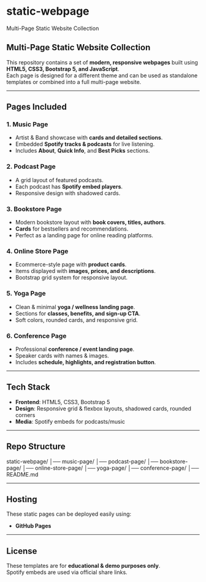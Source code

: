 # static-webpage
Multi-Page Static Website Collection 
##  Multi-Page Static Website Collection  

This repository contains a set of **modern, responsive webpages** built using **HTML5, CSS3, Bootstrap 5, and JavaScript**.  
Each page is designed for a different theme and can be used as standalone templates or combined into a full multi-page website.  

---

## Pages Included  

### 1. Music Page  
- Artist & Band showcase with **cards and detailed sections**.  
- Embedded **Spotify tracks & podcasts** for live listening.  
- Includes **About**, **Quick Info**, and **Best Picks** sections.  

### 2. Podcast Page  
- A grid layout of featured podcasts.  
- Each podcast has **Spotify embed players**.  
- Responsive design with shadowed cards.  

### 3. Bookstore Page  
- Modern bookstore layout with **book covers, titles, authors**.  
- **Cards** for bestsellers and recommendations.  
- Perfect as a landing page for online reading platforms.  

### 4.  Online Store Page  
- Ecommerce-style page with **product cards**.  
- Items displayed with **images, prices, and descriptions**.  
- Bootstrap grid system for responsive layout.  

### 5.  Yoga Page  
- Clean & minimal **yoga / wellness landing page**.  
- Sections for **classes, benefits, and sign-up CTA**.  
- Soft colors, rounded cards, and responsive grid.  

### 6.  Conference Page  
- Professional **conference / event landing page**.  
- Speaker cards with names & images.  
- Includes **schedule, highlights, and registration button**.  

---

##  Tech Stack  
- **Frontend**: HTML5, CSS3, Bootstrap 5  
- **Design**: Responsive grid & flexbox layouts, shadowed cards, rounded corners  
- **Media**: Spotify embeds for podcasts/music  

---

##  Repo Structure  
static-webpage/
│── music-page/
│── podcast-page/
│── bookstore-page/
│── online-store-page/
│── yoga-page/
│── conference-page/
│── README.md


---

## Hosting  
These static pages can be deployed easily using:  
- **GitHub Pages**   

---

## License  
These templates are for **educational & demo purposes only**.  
Spotify embeds are used via official share links.  


